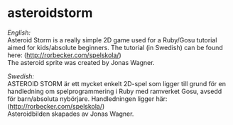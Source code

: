 asteroidstorm
=============

*English:*  
Asteroid Storm is a really simple 2D game used for a Ruby/Gosu tutorial aimed for kids/absolute beginners. The tutorial (in Swedish) can be found here: (http://rorbecker.com/spelskola/)  
The asteroid sprite was created by Jonas Wagner.

*Swedish:*  
ASTEROID STORM är ett mycket enkelt 2D-spel som ligger till grund för en handledning om spelprogrammering i Ruby med ramverket Gosu, avsedd för barn/absoluta nybörjare. Handledningen ligger här: (http://rorbecker.com/spelskola/)  
Asteroidbilden skapades av Jonas Wagner.

